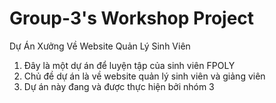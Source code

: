 # Group-3's Workshop Project
Dự Án Xưởng Về Website Quản Lý Sinh Viên

1. Đây là một dự án để luyện tập của sinh viên FPOLY
2. Chủ đề dự án là về website quản lý sinh viên và giảng viên
3. Dự án này đang và được thực hiện bởi nhóm 3
